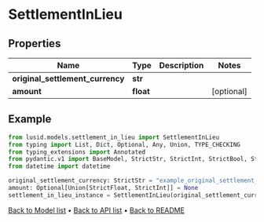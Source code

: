 # SettlementInLieu

## Properties
Name | Type | Description | Notes
------------ | ------------- | ------------- | -------------
**original_settlement_currency** | **str** |  | 
**amount** | **float** |  | [optional] 
## Example

```python
from lusid.models.settlement_in_lieu import SettlementInLieu
from typing import List, Dict, Optional, Any, Union, TYPE_CHECKING
from typing_extensions import Annotated
from pydantic.v1 import BaseModel, StrictStr, StrictInt, StrictBool, StrictFloat, StrictBytes, Field, validator, ValidationError, conlist, constr
from datetime import datetime

original_settlement_currency: StrictStr = "example_original_settlement_currency"
amount: Optional[Union[StrictFloat, StrictInt]] = None
settlement_in_lieu_instance = SettlementInLieu(original_settlement_currency=original_settlement_currency, amount=amount)

```

[Back to Model list](../README.md#documentation-for-models) &#8226; [Back to API list](../README.md#documentation-for-api-endpoints) &#8226; [Back to README](../README.md)


